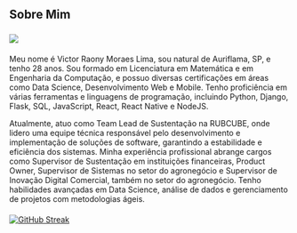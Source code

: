 ## Sobre Mim
###
<picture>
  <source
    srcset="https://github-readme-stats.vercel.app/api?username=Victor-Raony&show_icons=true&theme=dark"
    media="(prefers-color-scheme: dark)"
  />
  <source
    srcset="https://github-readme-stats.vercel.app/api?username=Victor-Raony&show_icons=true"
    media="(prefers-color-scheme: light), (prefers-color-scheme: no-preference)"
  />
  <img src="https://github-readme-stats.vercel.app/api?username=Victor-Raony&show_icons=true" />
</picture>

####
Meu nome é Victor Raony Moraes Lima, sou natural de Auriflama, SP, e tenho 28 anos. Sou formado em Licenciatura em Matemática e em Engenharia da Computação, e possuo diversas certificações em áreas como Data Science, Desenvolvimento Web e Mobile. Tenho proficiência em várias ferramentas e linguagens de programação, incluindo Python, Django, Flask, SQL, JavaScript, React, React Native e NodeJS.


Atualmente, atuo como Team Lead de Sustentação na RUBCUBE, onde lidero uma equipe técnica responsável pelo desenvolvimento e implementação de soluções de software, garantindo a estabilidade e eficiência dos sistemas. Minha experiência profissional abrange cargos como Supervisor de Sustentação em instituições financeiras, Product Owner, Supervisor de Sistemas no setor do agronegócio e Supervisor de Inovação Digital Comercial, também no setor do agronegócio. Tenho habilidades avançadas em Data Science, análise de dados e gerenciamento de projetos com metodologias ágeis.
####

<a href="https://git.io/streak-stats"><img src="https://streak-stats.demolab.com?user=Victor-Raony&theme=python-dark&hide_border=verdadeiro&border_radius=5&card_width=490&card_height=199" alt="GitHub Streak" /></a>

